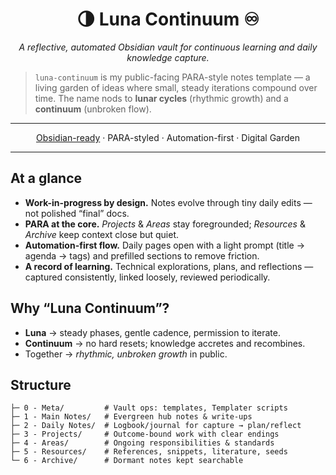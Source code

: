<h1 align="center">🌗 Luna Continuum ♾️</h1>

<p align="center"><em>A reflective, automated Obsidian vault for continuous learning and daily knowledge capture.</em></p>

> `luna-continuum` is my public-facing PARA-style notes template — a living garden of ideas where small, steady iterations compound over time. The name nods to **lunar cycles** (rhythmic growth) and a **continuum** (unbroken flow).

---

<p align="center">
  <a href="https://obsidian.md">Obsidian-ready</a> ·
  PARA-styled ·
  Automation-first ·
  Digital Garden
</p>

---

## At a glance

- **Work-in-progress by design.** Notes evolve through tiny daily edits — not polished “final” docs.
- **PARA at the core.** *Projects* & *Areas* stay foregrounded; *Resources* & *Archive* keep context close but quiet.
- **Automation-first flow.** Daily pages open with a light prompt (title → agenda → tags) and prefilled sections to remove friction.
- **A record of learning.** Technical explorations, plans, and reflections — captured consistently, linked loosely, reviewed periodically.

## Why “Luna Continuum”?

- **Luna** → steady phases, gentle cadence, permission to iterate.
- **Continuum** → no hard resets; knowledge accretes and recombines.
- Together → *rhythmic, unbroken growth* in public.

## Structure

```text
├─ 0 - Meta/         # Vault ops: templates, Templater scripts
├─ 1 - Main Notes/   # Evergreen hub notes & write-ups
├─ 2 - Daily Notes/  # Logbook/journal for capture → plan/reflect
├─ 3 - Projects/     # Outcome-bound work with clear endings
├─ 4 - Areas/        # Ongoing responsibilities & standards
├─ 5 - Resources/    # References, snippets, literature, seeds
└─ 6 - Archive/      # Dormant notes kept searchable